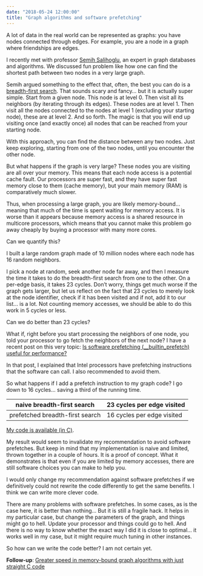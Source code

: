 ```yaml
---
date: "2018-05-24 12:00:00"
title: "Graph algorithms and software prefetching"
---
```




A lot of data in the real world can be represented as graphs: you have nodes connected through edges. For example, you are a node in a graph where friendships are edges.

I recently met with professor [Semih Salihoglu](https://cs.uwaterloo.ca/~ssalihog/), an expert in graph databases and algorithms. We discussed fun problem like how one can find the shortest path between two nodes in a very large graph. 

Semih argued something to the effect that, often, the best you can do is a [breadth-first search](https://en.wikipedia.org/wiki/Breadth-first_search). That sounds scary and fancy&hellip; but it is actually super simple. Start from a given node. This node is at level 0. Then visit all its neighbors (by iterating through its edges). These nodes are at level 1. Then visit all the nodes connected to the nodes at level 1 (excluding your starting node), these are at level 2. And so forth. The magic is that you will end up visiting once (and exactly once) all nodes that can be reached from your starting node.

With this approach, you can find the distance between any two nodes. Just keep exploring, starting from one of the two nodes, until you encounter the other node.

But what happens if the graph is very large? These nodes you are visiting are all over your memory. This means that each node access is a potential cache fault. Our processors are super fast, and they have super fast memory close to them (cache memory), but your main memory (RAM) is comparatively much slower.

Thus, when processing a large graph, you are likely memory-bound&hellip; meaning that much of the time is spent waiting for memory access. It is worse than it appears because memory access is a shared resource in multicore processors, which means that you cannot make this problem go away cheaply by buying a processor with many more cores.

Can we quantify this?

I built a large random graph made of 10 million nodes where each node has 16 random neighbors. 

I pick a node at random, seek another node far away, and then I measure the time it takes to do the breadth-first search from one to the other. On a per-edge basis, it takes 23 cycles. Don&rsquo;t worry, things get much worse if the graph gets larger, but let us reflect on the fact that 23 cycles to merely look at the node identifier, check if it has been visited and if not, add it to our list&hellip; is a lot. Not counting memory accesses, we should be able to do this work in 5 cycles or less.

 Can we do better than 23 cycles? 

What if, right before you start processing the neighbors of one node, you told your processor to go fetch the neighbors of the next node? I have a recent post on this very topic: [Is software prefetching (__builtin_prefetch) useful for performance?](/lemire/blog/2018/04/30/is-software-prefetching-__builtin_prefetch-useful-for-performance/)

In that post, I explained that Intel processors have prefetching instructions that the software can call. I also recommended to avoid them.

So what happens if I add a prefetch instruction to my graph code? I go down to 16 cycles&hellip; saving a third of the running time.

naive breadth-first search |23 cycles per edge visited |
-------------------------|-------------------------|
prefetched breadth-first search |16 cycles per edge visited |


[My code is available (in C)](https://github.com/lemire/Code-used-on-Daniel-Lemire-s-blog/tree/master/2018/05/24).

My result would seem to invalidate my recommendation to avoid software prefetches. But keep in mind that my implementation is naive and limited, thrown together in a couple of hours. It is a proof of concept. What it demonstrates is that even if you are limited by memory accesses, there are still software choices you can make to help you.

I would only change my recommendation against software prefetches if we definitively could not rewrite the code differently to get the same benefits. I think we can write more clever code.

There are many problems with software prefetches. In some cases, as is the case here, it is better than nothing&hellip; But it is still a fragile hack. It helps in my particular case, but change the parameters of the graph, and things might go to hell. Update your processor and things could go to hell. And there is no way to know whether the exact way I did it is close to optimal&hellip; it works well in my case, but it might require much tuning in other instances.

So how can we write the code better? I am not certain yet. 

__Follow-up__: [Greater speed in memory-bound graph algorithms with just straight C code](/lemire/blog/2018/05/28/greater-speed-inâ€¦-straight-c-code/)

